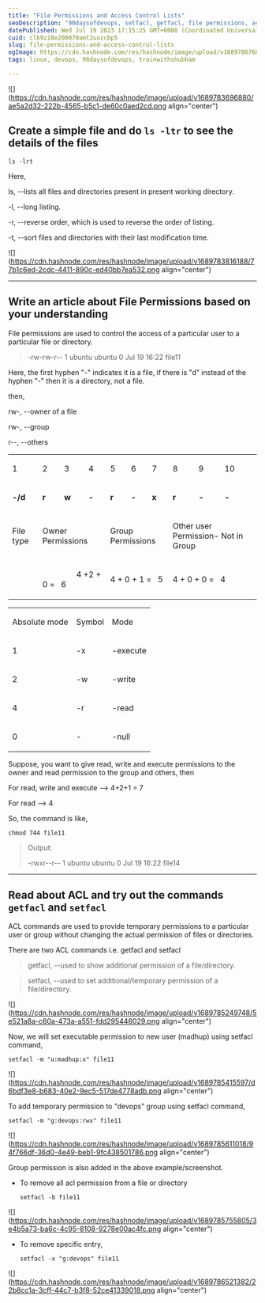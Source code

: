 ```yaml
---
title: "File Permissions and Access Control Lists"
seoDescription: "90daysofdevops, setfacl, getfacl, file permissions, acl, access control list, trainwithshubham, linux, advance linux"
datePublished: Wed Jul 19 2023 17:15:25 GMT+0000 (Coordinated Universal Time)
cuid: clk9zi8e200070amt2uuzcbp5
slug: file-permissions-and-access-control-lists
ogImage: https://cdn.hashnode.com/res/hashnode/image/upload/v1689786768121/a54bc219-2ebc-47a8-a4cf-05865356c1f7.jpeg
tags: linux, devops, 90daysofdevops, trainwithshubham

---
```


![](https://cdn.hashnode.com/res/hashnode/image/upload/v1689783696880/ae5a2d32-222b-4565-b5c1-de60c0aed2cd.png align="center")

## Create a simple file and do `ls -ltr` to see the details of the files

```plaintext
ls -lrt
```

Here,

ls, --lists all files and directories present in present working directory.

\-l, --long listing.

\-r, --reverse order, which is used to reverse the order of listing.

\-t, --sort files and directories with their last modification time.

![](https://cdn.hashnode.com/res/hashnode/image/upload/v1689783816188/77b1c6ed-2cdc-4411-890c-ed40bb7ea532.png align="center")

---

## Write an article about File Permissions based on your understanding

File permissions are used to control the access of a particular user to a particular file or directory.

> \-rw-rw-r-- 1 ubuntu ubuntu 0 Jul 19 16:22 file11

Here, the first hyphen "-" indicates it is a file, if there is "d" instead of the hyphen "-" then it is a directory, not a file.

then,

rw-, --owner of a file

rw-, --group

r--, --others

<table><tbody><tr><td colspan="1" rowspan="1"><p>1</p></td><td colspan="1" rowspan="1"><p>2</p></td><td colspan="1" rowspan="1"><p>3</p></td><td colspan="1" rowspan="1"><p>4</p></td><td colspan="1" rowspan="1"><p>5</p></td><td colspan="1" rowspan="1"><p>6</p></td><td colspan="1" rowspan="1"><p>7</p></td><td colspan="1" rowspan="1"><p>8</p></td><td colspan="1" rowspan="1"><p>9</p></td><td colspan="1" rowspan="1"><p>10</p></td></tr><tr><td colspan="1" rowspan="1"><p><strong>-/d</strong></p></td><td colspan="1" rowspan="1"><p><strong>r</strong></p></td><td colspan="1" rowspan="1"><p><strong>w</strong></p></td><td colspan="1" rowspan="1"><p><strong>-</strong></p></td><td colspan="1" rowspan="1"><p><strong>r</strong></p></td><td colspan="1" rowspan="1"><p><strong>-</strong></p></td><td colspan="1" rowspan="1"><p><strong>x</strong></p></td><td colspan="1" rowspan="1"><p><strong>r</strong></p></td><td colspan="1" rowspan="1"><p><strong>-</strong></p></td><td colspan="1" rowspan="1"><p><strong>-</strong></p></td></tr><tr><td colspan="1" rowspan="1"><p>File type</p></td><td colspan="3" rowspan="1"><p>Owner Permissions</p></td><td colspan="3" rowspan="1"><p>Group Permissions</p></td><td colspan="3" rowspan="1"><p>Other user Permission- Not in Group</p></td></tr><tr><td colspan="1" rowspan="1"><p>&nbsp;</p></td><td colspan="3" rowspan="1"><p>&nbsp;&nbsp;&nbsp;&nbsp;&nbsp;&nbsp;&nbsp;&nbsp;&nbsp;&nbsp;&nbsp;&nbsp;&nbsp;&nbsp;&nbsp; 4 +2 + 0 = &nbsp;&nbsp;6</p></td><td colspan="3" rowspan="1"><p>4 + 0 + 1 =&nbsp; &nbsp;5</p></td><td colspan="3" rowspan="1"><p>4 + 0 + 0 = &nbsp;&nbsp;4</p></td></tr></tbody></table>

<table><tbody><tr><td colspan="1" rowspan="1"><p>Absolute mode</p></td><td colspan="1" rowspan="1"><p>Symbol</p></td><td colspan="1" rowspan="1"><p>Mode</p></td></tr><tr><td colspan="1" rowspan="1"><p>1</p></td><td colspan="1" rowspan="1"><p>-x</p></td><td colspan="1" rowspan="1"><p>-execute</p></td></tr><tr><td colspan="1" rowspan="1"><p>2</p></td><td colspan="1" rowspan="1"><p>-w</p></td><td colspan="1" rowspan="1"><p>-write</p></td></tr><tr><td colspan="1" rowspan="1"><p>4</p></td><td colspan="1" rowspan="1"><p>-r</p></td><td colspan="1" rowspan="1"><p>-read</p></td></tr><tr><td colspan="1" rowspan="1"><p>0</p></td><td colspan="1" rowspan="1"><p>-</p></td><td colspan="1" rowspan="1"><p>-null</p></td></tr></tbody></table>

Suppose, you want to give read, write and execute permissions to the owner and read permission to the group and others, then

For read, write and execute --&gt; 4+2+1 = 7

For read --&gt; 4

So, the command is like,

```plaintext
chmod 744 file11
```

> Output:
> 
> \-rwxr--r-- 1 ubuntu ubuntu 0 Jul 19 16:22 file14

---

## Read about ACL and try out the commands `getfacl` and `setfacl`

ACL commands are used to provide temporary permissions to a particular user or group without changing the actual permission of files or directories.

There are two ACL commands i.e. getfacl and setfacl

> getfacl, --used to show additional permission of a file/directory.

> setfacl, --used to set additional/temporary permission of a file/directory.

![](https://cdn.hashnode.com/res/hashnode/image/upload/v1689785249748/5e521a8a-c60a-473a-a551-fdd295446029.png align="center")

Now, we will set executable permission to new user (madhup) using setfacl command,

```plaintext
setfacl -m "u:madhup:x" file11
```

![](https://cdn.hashnode.com/res/hashnode/image/upload/v1689785415597/d6bdf3e8-b683-40e2-9ec5-517de4778adb.png align="center")

To add temporary permission to "devops" group using setfacl command,

```plaintext
setfacl -m "g:devops:rwx" file11
```

![](https://cdn.hashnode.com/res/hashnode/image/upload/v1689785611018/94f766df-36d0-4e49-beb1-9fc438501786.png align="center")

Group permission is also added in the above example/screenshot.

* To remove all acl permission from a file or directory
    
    ```plaintext
    setfacl -b file11
    ```
    

![](https://cdn.hashnode.com/res/hashnode/image/upload/v1689785755805/3e4b5a73-ba6c-4c95-8108-9278e00ac4fc.png align="center")

* To remove specific entry,
    
    ```plaintext
    setfacl -x "g:devops" file11
    ```
    

![](https://cdn.hashnode.com/res/hashnode/image/upload/v1689786521382/22b8cc1a-3cff-44c7-b3f8-52ce41339018.png align="center")